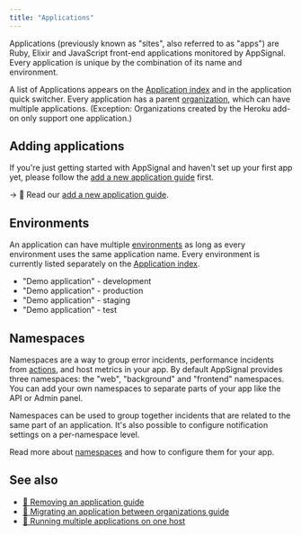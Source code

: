 ```yaml
---
title: "Applications"
---
```


Applications (previously known as "sites", also referred to as "apps") are Ruby, Elixir and JavaScript front-end applications monitored by AppSignal. Every application is unique by the combination of its name and environment.

A list of Applications appears on the [Application index] and in the application quick switcher. Every application has a parent [organization](/organization/index.html), which can have multiple applications. (Exception: Organizations created by the Heroku add-on only support one application.)

## Adding applications

If you're just getting started with AppSignal and haven't set up your first app yet, please follow the [add a new application guide](/guides/new-application.html) first.

-> 📖 Read our [add a new application guide](/guides/new-application.html).

## Environments

An application can have multiple [environments](/appsignal/terminology.html#environments) as long as every environment uses the same application name. Every environment is currently listed separately on the [Application index].

- "Demo application" - development
- "Demo application" - production
- "Demo application" - staging
- "Demo application" - test

## Namespaces

Namespaces are a way to group error incidents, performance incidents from [actions](/appsignal/terminology.html#actions), and host metrics in your app. By default AppSignal provides three namespaces: the "web", "background" and "frontend" namespaces. You can add your own namespaces to separate parts of your app like the API or Admin panel.

Namespaces can be used to group together incidents that are related to the same part of an application. It's also possible to configure notification settings on a per-namespace level.

Read more about [namespaces](namespaces.html) and how to configure them for your app.

## See also

- [📖 Removing an application guide](/guides/application/deleting-applications.html)
- [📖 Migrating an application between organizations guide](/guides/application/migrating-applications.html)
- [📖 Running multiple applications on one host](/guides/application/multiple-applications-on-one-host.html)

[Application index]: https://appsignal.com/accounts
